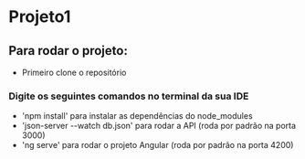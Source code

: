 # Projeto1

## Para rodar o projeto:
- Primeiro clone o repositório

### Digite os seguintes comandos no terminal da sua IDE
- 'npm install' para instalar as dependências do node_modules 
- 'json-server --watch db.json' para rodar a API (roda por padrão na porta 3000)
- 'ng serve' para rodar o projeto Angular (roda por padrão na porta 4200)
